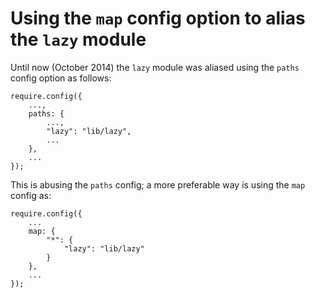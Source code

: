 Using the `map` config option to alias the `lazy` module
========================================================

Until now (October 2014) the `lazy` module was aliased using the `paths` config option as follows:

	require.config({
		...,
		paths: {
			...,
			"lazy": "lib/lazy",
			...
		},
		...
	});

This is abusing the `paths` config; a more preferable way is using the `map` config as:

	require.config({
		...
		map: {
			"*": {
				"lazy": "lib/lazy"
			}
		},
		...
	});
